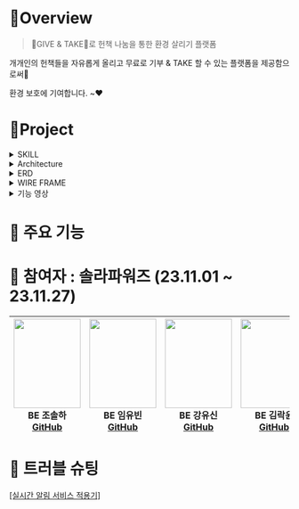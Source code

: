 #  🍳Overview

> 💚GIVE & TAKE💚로 헌책 나눔을 통한 환경 살리기 플랫폼

  개개인의 헌책들을 자유롭게 올리고 무료로 기부 & TAKE 할 수 있는 플랫폼을 제공함으로써👀
  
  환경 보호에 기여합니다. ~❤


#  🚩Project

<details>
<summary>SKILL</summary>
<div markdown="1">       

😎숨겨진 내용😎

</div>
</details>

<details>
<summary>Architecture</summary>
<div markdown="1">       

![image](https://github.com/Team-Solar-Powers/eco_reading/assets/74632395/a73a80ec-aee2-46c9-bae8-f4e972b5f969)



</div>
</details>

<details>
<summary>ERD</summary>
<div markdown="1">       

![image](https://github.com/Team-Solar-Powers/eco_reading/assets/74632395/ab3c3bae-eb1c-4f6f-a341-46d8a70489bf)



</div>
</details>


<details>
<summary>WIRE FRAME</summary>
<div markdown="1">  
  
![image](https://github.com/Team-Solar-Powers/eco_reading/assets/74632395/0fe1bab7-0319-4ceb-ad37-411c3f078ba0)


[피그마 링크 입니다.](https://www.figma.com/file/rxLKOIfFVjn3o0MMHGPFzD/checkcheck?type=design&node-id=0-1&mode=design)

</div>
</details>

<details>
<summary>기능 영상</summary>
<div markdown="1">       

😎숨겨진 내용😎

</div>
</details>

#  📍 주요 기능

#  🚀 참여자 : 솔라파워즈 (23.11.01 ~ 23.11.27)


|<img src="https://github.com/Team-Solar-Powers/eco_reading/assets/74632395/c5259aff-07fe-4837-81a1-be5226d184b1" width="120" height="160"/><br/>BE 조솔하 <a href="https://github.com/josolha">GitHub</a>|<img src="https://github.com/Team-Solar-Powers/eco_reading/assets/74632395/4ddcd83d-4c48-4575-a5e6-ad30735fa1e8" width="120" height="160"/><br/>BE 임유빈 <a href="https://github.com/yubin-im">GitHub</a>|<img src="https://github.com/Team-Solar-Powers/eco_reading/assets/74632395/5ad2d7ab-16af-485d-a650-44cb5f833b6f" width="120" height="160"/><br/>BE 강유신 <a href="https://github.com/simidot">GitHub</a>|<img src="https://github.com/Team-Solar-Powers/eco_reading/assets/74632395/366dd0fa-6e4e-4064-94d6-c17ded5662e2" width="120" height="160"/><br/>BE 김락윤 <a href="https://github.com/rakyun1">GitHub</a>|
|:---:|:---:|:---:|:---:|



#  💊 트러블 슈팅
[ [실시간 알림 서비스 적용기] ](https://josolha.tistory.com/36)

